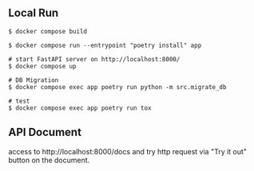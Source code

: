 ## Local Run

```
$ docker compose build

$ docker compose run --entrypoint "poetry install" app

# start FastAPI server on http://localhost:8000/
$ docker compose up

# DB Migration
$ docker compose exec app poetry run python -m src.migrate_db

# test
$ docker compose exec app poetry run tox
```

## API Document

access to http://localhost:8000/docs and try http request via "Try it out" button on the document.
